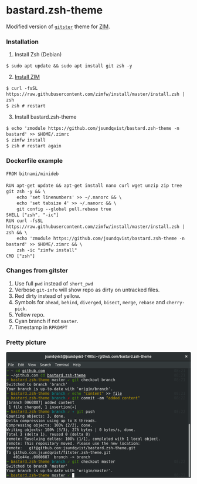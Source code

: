 # bastard.zsh-theme
Modified version of [`gitster`](https://github.com/zimfw/zimfw/blob/master/modules/prompt/themes/gitster.zsh-theme) theme for [ZIM](https://github.com/zimfw/zimfw).
### Installation
1. Install Zsh (Debian)
```
$ sudo apt update && sudo apt install git zsh -y
```
2. [Install ZIM](https://github.com/zimfw/zimfw#installation)
```
$ curl -fsSL https://raw.githubusercontent.com/zimfw/install/master/install.zsh | zsh
$ zsh # restart
```
3. Install bastard.zsh-theme
```
$ echo 'zmodule https://github.com/jsundqvist/bastard.zsh-theme -n bastard' >> $HOME/.zimrc
$ zimfw install
$ zsh # restart again
```
### Dockerfile example
```
FROM bitnami/minideb

RUN apt-get update && apt-get install nano curl wget unzip zip tree git zsh -y && \
    echo 'set linenumbers' >> ~/.nanorc && \
    echo 'set tabsize 4' >> ~/.nanorc && \
    git config --global pull.rebase true
SHELL ["zsh", "-ic"]
RUN curl -fsSL https://raw.githubusercontent.com/zimfw/install/master/install.zsh | zsh && \
    echo 'zmodule https://github.com/jsundqvist/bastard.zsh-theme -n bastard' >> $HOME/.zimrc && \
    zsh -ic "zimfw install"
CMD ["zsh"]
```
### Changes from gitster
1. Use full `pwd` instead of `short_pwd`
2. Verbose `git-info` will show repo as dirty on untracked files.
3. Red dirty instead of yellow.
4. Symbols for `ahead`, `behind`, `diverged`, `bisect`, `merge`, `rebase` and `cherry-pick`.
5. Yellow repo.
6. Cyan branch if not `master`.
7. Timestamp in `RPROMPT`
### Pretty picture
![Gnome](img/gnome.png)
